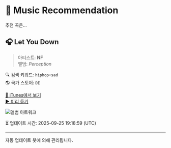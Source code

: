 
# 🎵 Music Recommendation

추천 곡은...

## 🎧 Let You Down  
> 아티스트: **NF**  
> 앨범: _Perception_  

🔍 검색 키워드: `hiphop+sad`  
🌎 국가 스토어: `DE`

[🔗 iTunes에서 보기](https://music.apple.com/de/album/let-you-down/1440848910?i=1440849363&uo=4)  
[▶️ 미리 듣기](https://audio-ssl.itunes.apple.com/itunes-assets/AudioPreview126/v4/d3/55/f1/d355f1f2-3b71-47df-be95-bfaf0fcd94d8/mzaf_13148875253387640797.plus.aac.p.m4a)

![앨범 아트워크](https://is1-ssl.mzstatic.com/image/thumb/Music126/v4/6e/96/04/6e9604a8-3270-f86e-0c47-0127141545c3/17UM1IM17084.rgb.jpg/100x100bb.jpg)

⏳ 업데이트 시간: 2025-09-25 19:18:59 (UTC)

---
자동 업데이트 봇에 의해 관리됩니다.
